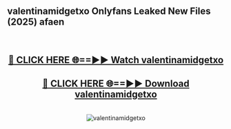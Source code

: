 <h2>valentinamidgetxo Onlyfans Leaked New Files (2025) afaen</h2>
<br>
<div align="center">
<h2><a href="https://mediafiles.top/valentinamidgetxo&ref=git" rel="nofollow">🔴 CLICK HERE 🌐==►► Watch valentinamidgetxo</a></h2>
<h2><a href="https://mediafiles.top/valentinamidgetxo&ref=git" rel="nofollow">🔴 CLICK HERE 🌐==►► Download valentinamidgetxo</a></h2>
<br>
<a href="https://mediafiles.top/valentinamidgetxo&ref=git" rel="nofollow" data-target="animated-image.originalLink"><img src="https://i.ibb.co.com/xMMVF88/686577567.gif" alt="valentinamidgetxo" style="max-width: 100%; display: inline-block;" data-target="animated-image.originalImage"></a>
</div>
<br>
<br>